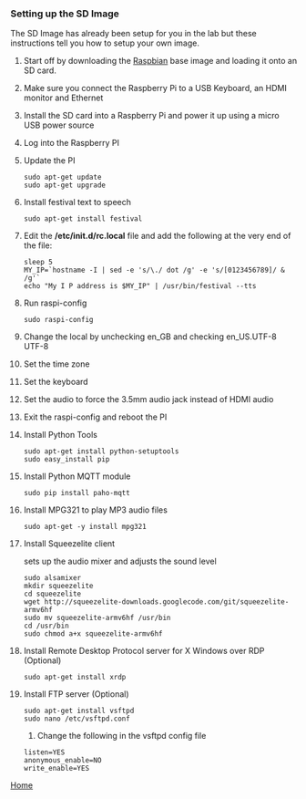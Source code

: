 ### Setting up the SD Image
The SD Image has already been setup for you in the lab but these instructions tell you how to setup your own image.

1. Start off by downloading the [Raspbian](https://www.raspberrypi.org/downloads/) base image and loading it onto an SD card.
2. Make sure you connect the Raspberry Pi to a USB Keyboard, an HDMI monitor and Ethernet
3. Install the SD card into a Raspberry Pi and power it up using a micro USB power source
4. Log into the Raspberry PI
5. Update the PI

	```
	sudo apt-get update
	sudo apt-get upgrade
	```
6. Install festival text to speech

	```
	sudo apt-get install festival
	```

7. Edit the **/etc/init.d/rc.local** file and add the following at the very end of the file:

	```
	sleep 5
	MY_IP=`hostname -I | sed -e 's/\./ dot /g' -e 's/[0123456789]/ & /g'`
	echo "My I P address is $MY_IP" | /usr/bin/festival --tts
	```

8. Run raspi-config
	
	```
	sudo raspi-config  
	```

9. Change the local by unchecking en_GB and checking en_US.UTF-8 UTF-8
10. Set the time zone
11. Set the keyboard
12. Set the audio to force the 3.5mm audio jack instead of HDMI audio
13. Exit the raspi-config and reboot the PI
14. Install Python Tools

	```
	sudo apt-get install python-setuptools
	sudo easy_install pip
	```

15. Install Python MQTT module
	
	```
	sudo pip install paho-mqtt
	```

16. Install MPG321 to play MP3 audio files
	
	```
	sudo apt-get -y install mpg321
	```

17. Install Squeezelite client

	sets up the audio mixer and adjusts the sound level

	```
    sudo alsamixer 
    mkdir squeezelite
    cd squeezelite
    wget http://squeezelite-downloads.googlecode.com/git/squeezelite-armv6hf
    sudo mv squeezelite-armv6hf /usr/bin
    cd /usr/bin
    sudo chmod a+x squeezelite-armv6hf
	```

18. Install Remote Desktop Protocol server for X Windows over RDP (Optional)

	```
	sudo apt-get install xrdp
	```

19. Install FTP server (Optional)

	```
	sudo apt-get install vsftpd
	sudo nano /etc/vsftpd.conf
	```
	1. Change the following in the vsftpd config file

	```
	listen=YES
	anonymous_enable=NO
	write_enable=YES
	```

[Home](README.md)